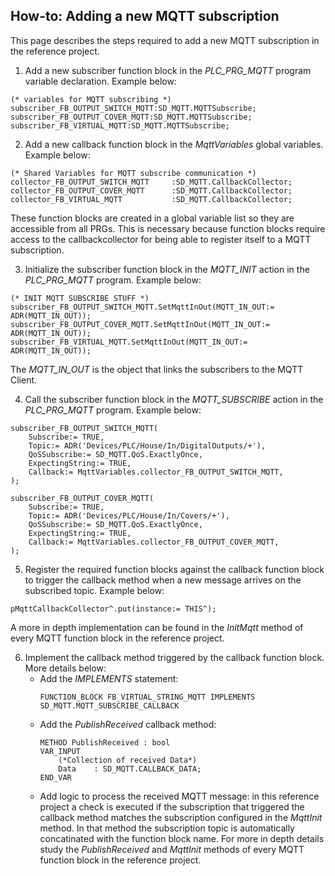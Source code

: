 ## How-to: Adding a new MQTT subscription
This page describes the steps required to add a new MQTT subscription in the reference project. 

1. Add a new subscriber function block in the *PLC_PRG_MQTT* program variable declaration. Example below:
```
(* variables for MQTT subscribing *)
subscriber_FB_OUTPUT_SWITCH_MQTT:SD_MQTT.MQTTSubscribe;
subscriber_FB_OUTPUT_COVER_MQTT:SD_MQTT.MQTTSubscribe;	
subscriber_FB_VIRTUAL_MQTT:SD_MQTT.MQTTSubscribe;
```

2. Add a new callback function block in the *MqttVariables* global variables. Example below:
```
(* Shared Variables for MQTT subscribe communication *)
collector_FB_OUTPUT_SWITCH_MQTT		:SD_MQTT.CallbackCollector;		
collector_FB_OUTPUT_COVER_MQTT		:SD_MQTT.CallbackCollector;	
collector_FB_VIRTUAL_MQTT			:SD_MQTT.CallbackCollector;
```
These function blocks are created in a global variable list so they are accessible from all PRGs. This is necessary because function blocks require access to the callbackcollector for being able to register itself to a MQTT subscription.

3. Initialize the subscriber function block in the *MQTT_INIT* action in the *PLC_PRG_MQTT* program. Example below:
```
(* INIT MQTT SUBSCRIBE STUFF *)
subscriber_FB_OUTPUT_SWITCH_MQTT.SetMqttInOut(MQTT_IN_OUT:= ADR(MQTT_IN_OUT));	
subscriber_FB_OUTPUT_COVER_MQTT.SetMqttInOut(MQTT_IN_OUT:= ADR(MQTT_IN_OUT));
subscriber_FB_VIRTUAL_MQTT.SetMqttInOut(MQTT_IN_OUT:= ADR(MQTT_IN_OUT));
```
The *MQTT_IN_OUT* is the object that links the subscribers to the MQTT Client.

4. Call the subscriber function block in the *MQTT_SUBSCRIBE* action in the *PLC_PRG_MQTT* program. Example below:
```
subscriber_FB_OUTPUT_SWITCH_MQTT(
	Subscribe:= TRUE, 
	Topic:= ADR('Devices/PLC/House/In/DigitalOutputs/+'), 
	QoSSubscribe:= SD_MQTT.QoS.ExactlyOnce, 
	ExpectingString:= TRUE, 
	Callback:= MqttVariables.collector_FB_OUTPUT_SWITCH_MQTT,
);
	
subscriber_FB_OUTPUT_COVER_MQTT(
	Subscribe:= TRUE, 
	Topic:= ADR('Devices/PLC/House/In/Covers/+'), 
	QoSSubscribe:= SD_MQTT.QoS.ExactlyOnce, 
	ExpectingString:= TRUE, 
	Callback:= MqttVariables.collector_FB_OUTPUT_COVER_MQTT,
);
```

5. Register the required function blocks against the callback function block to trigger the callback method when a new message arrives on the subscribed topic. Example below:
```
pMqttCallbackCollector^.put(instance:= THIS^);
```
A more in depth implementation can be found in the *InitMqtt* method of every MQTT function block in the reference project.

6. Implement the callback method triggered by the callback function block. More details below:
    - Add the *IMPLEMENTS* statement:
        ```
        FUNCTION_BLOCK FB_VIRTUAL_STRING_MQTT IMPLEMENTS SD_MQTT.MQTT_SUBSCRIBE_CALLBACK
        ```
    - Add the *PublishReceived* callback method:
        ```
        METHOD PublishReceived : bool
        VAR_INPUT
	        (*Collection of received Data*)
	        Data	: SD_MQTT.CALLBACK_DATA;
        END_VAR
        ```
    - Add logic to process the received MQTT message: in this reference project a check is executed if the subscription that triggered the callback method matches the subscription configured in the *MqttInit* method. In that method the subscription topic is automatically concatinated with the function block name. For more in depth details study the *PublishReceived* and *MqttInit* methods of every MQTT function block in the reference project.


